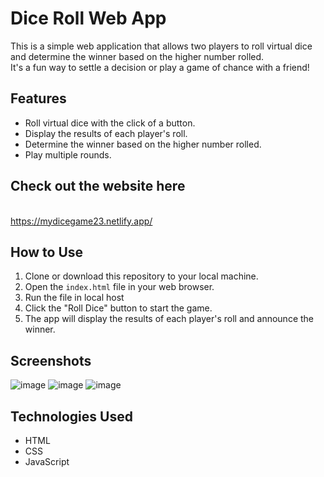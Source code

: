 # Dice Roll Web App

This is a simple web application that allows two players to roll virtual dice and determine the winner based on the higher number rolled. 
<br>It's a fun way to settle a decision or play a game of chance with a friend!

## Features

- Roll virtual dice with the click of a button.
- Display the results of each player's roll.
- Determine the winner based on the higher number rolled.
- Play multiple rounds.

## Check out the website here
<br> https://mydicegame23.netlify.app/

## How to Use

1. Clone or download this repository to your local machine.
2. Open the `index.html` file in your web browser.
3. Run the file in local host
4. Click the "Roll Dice" button to start the game.
5. The app will display the results of each player's roll and announce the winner.

## Screenshots

![image](https://github.com/Parthiba-Mukhopadhyay/dice_game/assets/89331202/97a88c34-72f9-4d3b-9738-a4a71c6317c1)
![image](https://github.com/Parthiba-Mukhopadhyay/dice_game/assets/89331202/01ba085f-a1f7-446a-ad4d-dfaf5c5ae98b)
![image](https://github.com/Parthiba-Mukhopadhyay/dice_game/assets/89331202/ae69a862-f570-48b9-9873-808dc2d8bd01)

## Technologies Used

- HTML
- CSS
- JavaScript
